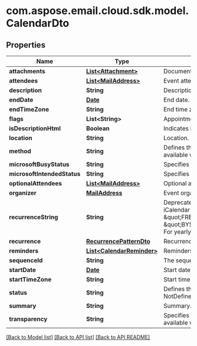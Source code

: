 
# com.aspose.email.cloud.sdk.model.CalendarDto
## Properties
Name | Type | Description | Notes
------------ | ------------- | ------------- | -------------
**attachments** | [**List&lt;Attachment&gt;**](Attachment.md) | Document attachments. |  [optional]
**attendees** | [**List&lt;MailAddress&gt;**](MailAddress.md) | Event attendees. | 
**description** | **String** | Description. |  [optional]
**endDate** | [**Date**](Date.md) | End date. | 
**endTimeZone** | **String** | End time zone. |  [optional]
**flags** | **List&lt;String&gt;** | Appointment flags. Items: Enumerates iCalendar flags. Enum, available values: None, AllDayEvent |  [optional]
**isDescriptionHtml** | **Boolean** | Indicates if description is in HTML format. | 
**location** | **String** | Location. | 
**method** | **String** | Defines the iCalendar object method type associated with the calendar document. Enum, available values: None, Publish, Request, Reply, Add, Cancel, Refresh, Counter, DeclineCounter | 
**microsoftBusyStatus** | **String** | Specifies the BUSY status. Enum, available values: NotDefined, Free, Tentative, Busy, Oof | 
**microsoftIntendedStatus** | **String** | Specifies the INTENDED status. Enum, available values: NotDefined, Free, Tentative, Busy, Oof | 
**optionalAttendees** | [**List&lt;MailAddress&gt;**](MailAddress.md) | Optional attendees.              |  [optional]
**organizer** | [**MailAddress**](MailAddress.md) | Event organizer.              | 
**recurrenceString** | **String** | Deprecated, use &#39;Recurrence&#39; property. String representation of recurrence pattern (See iCalendar RFC, \&quot;Recurrence rule\&quot; section). For example:               For daily recurrence:         \&quot;FREQ&#x3D;DAILY;COUNT&#x3D;10;WKST&#x3D;MO\&quot;                   For monthly recurrence:         \&quot;BYSETPOS&#x3D;1;BYDAY&#x3D;MO,TU,WE,TH,FR;FREQ&#x3D;MONTHLY;INTERVAL&#x3D;10;WKST&#x3D;MO\&quot;                   For yearly recurrence:         \&quot;BYMONTHDAY&#x3D;30;BYMONTH&#x3D;1;FREQ&#x3D;YEARLY;WKST&#x3D;MO\&quot;                    |  [optional]
**recurrence** | [**RecurrencePatternDto**](RecurrencePatternDto.md) | Recurrence pattern              |  [optional]
**reminders** | [**List&lt;CalendarReminder&gt;**](CalendarReminder.md) | Reminders. |  [optional]
**sequenceId** | **String** | The sequence id. Read only. |  [optional]
**startDate** | [**Date**](Date.md) | Start date. | 
**startTimeZone** | **String** | Start time zone. |  [optional]
**status** | **String** | Defines the overall status or confirmation for the calendar document. Enum, available values: NotDefined, Cancelled, Tentative, Confirmed | 
**summary** | **String** | Summary. |  [optional]
**transparency** | **String** | Specifies whether or not this appointment is intended to be visible in availability searches. Enum, available values: NotDefined, Transparent, Opaque | 




[[Back to Model list]](README.md#documentation-for-models) [[Back to API list]](README.md#documentation-for-api-endpoints) [[Back to API README]](README.md)

